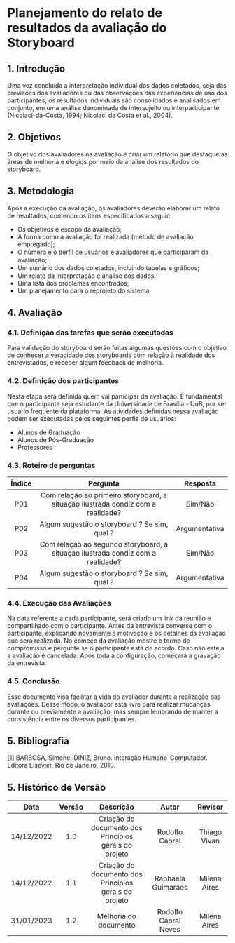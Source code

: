 # Planejamento do relato de resultados da avaliação do Storyboard

## 1. Introdução

Uma vez concluída a interpretação individual dos dados coletados, seja das previsões dos avaliadores ou das observações das experiências de uso dos participantes, os resultados individuais são consolidados e analisados em conjunto, em uma análise denominada de intersujeito ou interparticipante (Nicolaci-da-Costa, 1994; Nicolaci da Costa et al., 2004).

## 2. Objetivos
O objetivo dos avaliadores na avaliação é criar um relatório que destaque as áreas de melhoria e elogios por meio da análise dos resultados do storyboard.

## 3. Metodologia

Após a execução da avaliação, os avaliadores deverão elaborar um relato de resultados, contendo os itens especificados a seguir:

 * Os objetivos e escopo da avaliação;
 * A forma como a avaliação foi realizada (método de avaliação empregado);
 * O número e o perﬁl de usuários e avaliadores que participaram da avaliação;
 * Um sumário dos dados coletados, incluindo tabelas e gráﬁcos;
 * Um relato da interpretação e análise dos dados;
 * Uma lista dos problemas encontrados;
 * Um planejamento para o reprojeto do sistema.

## 4. Avaliação
### 4.1. Definição das tarefas que serão executadas

Para validação do storyboard serão feitas algumas questões com o objetivo de conhecer a veracidade dos storyboards com relação à realidade dos entrevistados, e receber algum feedback de melhoria.

### 4.2. Definição dos participantes

Nesta etapa será definida quem vai participar da avaliação. É fundamental que o participante seja estudante da Universidade de Brasília - UnB, por ser usuário frequente da plataforma.
As atividades definidas nessa avaliação podem ser executadas pelos seguintes perfis de usuários:
- Alunos de Graduação
- Alunos de Pós-Graduação
- Professores

### 4.3. Roteiro de perguntas
| Índice | Pergunta | Resposta |
|:---------:|:------:|:---------:|
| P01 | Com relação ao primeiro storyboard, a situação ilustrada condiz com a realidade? | Sim/Não |
| P02 | Algum sugestão o storyboard ?  Se sim, qual ?| Argumentativa |
| P03 | Com relação ao segundo storyboard, a situação ilustrada condiz com a realidade? | Sim/Não |
| P04 | Algum sugestão o storyboard ?  Se sim, qual ?| Argumentativa |

### 4.4. Execução das Avaliações

Na data referente a cada participante, será criado um link da reunião e compartilhado com o participante. Antes da entrevista converse com o participante, explicando novamente a motivação e os detalhes da avaliação que será realizada. No começo da avaliação mostre o termo de compromisso e pergunte se o participante está de acordo. Caso não esteja a avaliação é cancelada.
Após toda a configuração, começará a gravação da entrevista.

### 4.5. Conclusão

Esse documento visa facilitar a vida do avaliador durante a realização das avaliações. Desse modo, o avaliador está livre para realizar mudanças durante ou previamente a avaliação, mas sempre lembrando de manter a consistência entre os diversos participantes.


## 5. Bibliografia

[1] BARBOSA, Simone; DINIZ, Bruno. Interação Humano-Computador. Editora Elsevier, Rio de Janeiro, 2010.

## 5. Histórico de Versão

| Data       | Versão | Descrição            | Autor             | Revisor |
|:----------:|:------:|:--------------------:|:-----------------:|:-------:|
|14/12/2022  | 1.0 | Criação do documento dos Princípios gerais do projeto  | Rodolfo Cabral | Thiago Vivan |
|14/12/2022  | 1.1 | Criação do documento dos Princípios gerais do projeto  | Raphaela Guimarães | Milena Aires |
|31/01/2023  | 1.2 | Melhoria do documento  | Rodolfo Cabral Neves | Milena Aires |
